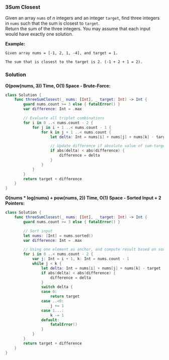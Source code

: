 
### 3Sum Closest

Given an array `nums` of *n* integers and an integer `target`, find three integers in `nums` such that the sum is closest to `target`.</br>
Return the sum of the three integers. You may assume that each input would have exactly one solution.

__Example:__
```
Given array nums = [-1, 2, 1, -4], and target = 1.

The sum that is closest to the target is 2. (-1 + 2 + 1 = 2).
```

### Solution
__O(pow(nums, 3)) Time, O(1) Space - Brute-Force:__
```Swift
class Solution {
    func threeSumClosest(_ nums: [Int], _ target: Int) -> Int {
        guard nums.count >= 3 else { fatalError() }
        var difference: Int = .max

        // Evaluate all triplet combinations
        for i in 0 ..< nums.count - 2 {
            for j in i + 1 ..< nums.count - 1 {
                for k in j + 1 ..< nums.count {
                    let delta: Int = nums[i] + nums[j] + nums[k] - target

                    // Update difference if absolute value of sum-target is smaller than current difference
                    if abs(delta) < abs(difference) {
                        difference = delta
                    }
                }
            }
        }
        return target + difference
    }
}
```
__O(nums * log(nums) + pow(nums, 2)) Time, O(1) Space - Sorted Input + 2 Pointers:__
```Swift
class Solution {
    func threeSumClosest(_ nums: [Int], _ target: Int) -> Int {
        guard nums.count >= 3 else { fatalError() }

        // Sort input
        let nums: [Int] = nums.sorted()
        var difference: Int = .max

        // Using one element as anchor, and compute result based on sorted array property
        for i in 0 ..< nums.count - 2 {
            var j: Int = i + 1, k: Int = nums.count - 1
            while j < k {
                let delta: Int = nums[i] + nums[j] + nums[k] - target
                if abs(delta) < abs(difference) {
                    difference = delta
                }
                switch delta {
                case 0:
                    return target
                case ..<0:
                    j += 1
                case 1...:
                    k -= 1
                default:
                    fatalError()
                }
            }
        }
        return target + difference
    }
}
```
